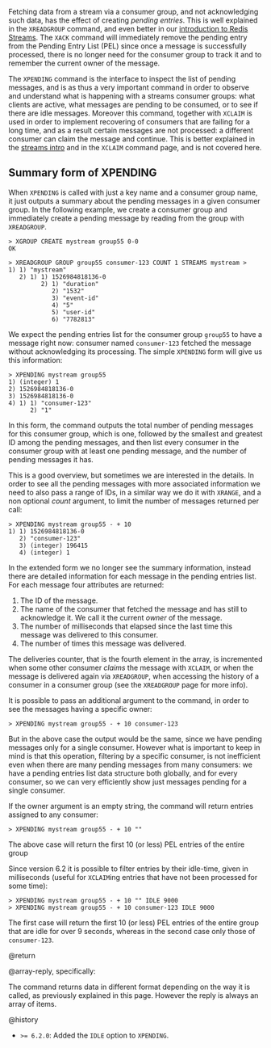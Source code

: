 Fetching data from a stream via a consumer group, and not acknowledging
such data, has the effect of creating *pending entries*. This is
well explained in the `XREADGROUP` command, and even better in our
[introduction to Redis Streams](/topics/streams-intro). The `XACK` command
will immediately remove the pending entry from the Pending Entry List (PEL)
since once a message is successfully processed, there is no longer need
for the consumer group to track it and to remember the current owner
of the message.

The `XPENDING` command is the interface to inspect the list of pending
messages, and is as thus a very important command in order to observe
and understand what is happening with a streams consumer groups: what
clients are active, what messages are pending to be consumed, or to see
if there are idle messages. Moreover this command, together with `XCLAIM`
is used in order to implement recovering of consumers that are failing
for a long time, and as a result certain messages are not processed: a
different consumer can claim the message and continue. This is better
explained in the [streams intro](/topics/streams-intro) and in the
`XCLAIM` command page, and is not covered here.

## Summary form of XPENDING

When `XPENDING` is called with just a key name and a consumer group
name, it just outputs a summary about the pending messages in a given
consumer group. In the following example, we create a consumer group and
immediately create a pending message by reading from the group with
`XREADGROUP`.

```
> XGROUP CREATE mystream group55 0-0
OK

> XREADGROUP GROUP group55 consumer-123 COUNT 1 STREAMS mystream >
1) 1) "mystream"
   2) 1) 1) 1526984818136-0
         2) 1) "duration"
            2) "1532"
            3) "event-id"
            4) "5"
            5) "user-id"
            6) "7782813"
```

We expect the pending entries list for the consumer group `group55` to
have a message right now: consumer named `consumer-123` fetched the
message without acknowledging its processing. The simple `XPENDING`
form will give us this information:

```
> XPENDING mystream group55
1) (integer) 1
2) 1526984818136-0
3) 1526984818136-0
4) 1) 1) "consumer-123"
      2) "1"
```

In this form, the command outputs the total number of pending messages for this
consumer group, which is one, followed by the smallest and greatest ID among the
pending messages, and then list every consumer in the consumer group with
at least one pending message, and the number of pending messages it has.

This is a good overview, but sometimes we are interested in the details.
In order to see all the pending messages with more associated information
we need to also pass a range of IDs, in a similar way we do it with
`XRANGE`, and a non optional *count* argument, to limit the number
of messages returned per call:

```
> XPENDING mystream group55 - + 10
1) 1) 1526984818136-0
   2) "consumer-123"
   3) (integer) 196415
   4) (integer) 1
```

In the extended form we no longer see the summary information, instead there
are detailed information for each message in the pending entries list. For
each message four attributes are returned:

1. The ID of the message.
2. The name of the consumer that fetched the message and has still to acknowledge it. We call it the current *owner* of the message.
3. The number of milliseconds that elapsed since the last time this message was delivered to this consumer.
4. The number of times this message was delivered.

The deliveries counter, that is the fourth element in the array, is incremented
when some other consumer *claims* the message with `XCLAIM`, or when the
message is delivered again via `XREADGROUP`, when accessing the history
of a consumer in a consumer group (see the `XREADGROUP` page for more info).

It is possible to pass an additional argument to the command, in order
to see the messages having a specific owner:

```
> XPENDING mystream group55 - + 10 consumer-123
```

But in the above case the output would be the same, since we have pending
messages only for a single consumer. However what is important to keep in
mind is that this operation, filtering by a specific consumer, is not
inefficient even when there are many pending messages from many consumers:
we have a pending entries list data structure both globally, and for
every consumer, so we can very efficiently show just messages pending for
a single consumer.

If the owner argument is an empty string, the command will return entries
assigned to any consumer:

```
> XPENDING mystream group55 - + 10 ""
```

The above case will return the first 10 (or less) PEL entries of the entire group

Since version 6.2 it is possible to filter entries by their idle-time,
given in milliseconds (useful for `XCLAIM`ing entries that have not been
processed for some time):

```
> XPENDING mystream group55 - + 10 "" IDLE 9000
> XPENDING mystream group55 - + 10 consumer-123 IDLE 9000
```

The first case will return the first 10 (or less) PEL entries of the entire group
that are idle for over 9 seconds, whereas in the second case only those of
`consumer-123`.


@return

@array-reply, specifically:

The command returns data in different format depending on the way it is
called, as previously explained in this page. However the reply is always
an array of items.

@history

* `>= 6.2.0`: Added the `IDLE` option to `XPENDING`.
